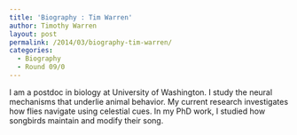 ```yaml
---
title: 'Biography : Tim Warren'
author: Timothy Warren
layout: post
permalink: /2014/03/biography-tim-warren/
categories:
  - Biography
  - Round 09/0
---
```

I am a postdoc in biology at University of Washington. I study the neural mechanisms that underlie animal behavior. My current research investigates how flies navigate using celestial cues. In my PhD work, I studied how songbirds maintain and modify their song.

&nbsp;